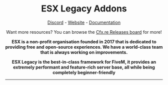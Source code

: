 <h1 align='center'>ESX Legacy Addons</a></h1>
<p align='center'><a href='https://discord.esx-community.org/'>Discord</a> - <a href='https://esx-community.org'>Website</a> - <a href='https://docs.esx-legacy.com/legacy/installation'>Documentation</a></b></h5>

<p align='center'>Want more resources? You can browse the <a href="https://forum.cfx.re/tag/esx">Cfx.re Releases board</a> for more!
<p align='center'><b>ESX is a non-profit organisation founded in 2017 that is dedicated to providing free and open-source experiences. We have a world-class team that is always working on improvements.</b></p>
<p align='center'><b>ESX Legacy is the best-in-class framework for FiveM, it provides an extremely performant and feature-rich server base, all while being completely beginner-friendly</b></p>

<hr>